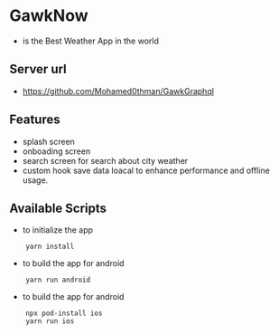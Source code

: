 # GawkNow

- is the Best Weather App in the world

## Server url 
- https://github.com/Mohamed0thman/GawkGraphql


## Features

- splash screen
- onboading screen
- search screen for search about city weather
- custom hook save data loacal to enhance performance and offline usage.

## Available Scripts

- to initialize the app

```shell
    yarn install
```

- to build the app for android

```shell
    yarn run android
```

- to build the app for android

```shell
    npx pod-install ios
    yarn run ios

```
